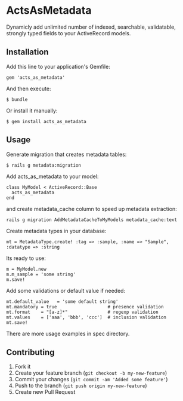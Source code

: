 # ActsAsMetadata

Dynamicly add unlimited number of indexed, searchable, validatable, strongly typed fields to your ActiveRecord models.

## Installation

Add this line to your application's Gemfile:

    gem 'acts_as_metadata'

And then execute:

    $ bundle

Or install it manually:

    $ gem install acts_as_metadata

## Usage

Generate migration that creates metadata tables: 

    $ rails g metadata:migration

Add acts_as_metadata to your model:

    class MyModel < ActiveRecord::Base
      acts_as_metadata
    end

and create metadata_cache column to speed up metadata extraction:

    rails g migration AddMetadataCacheToMyModels metadata_cache:text

Create metadata types in your database:

    mt = MetadataType.create! :tag => :sample, :name => "Sample", :datatype => :string

Its ready to use:

    m = MyModel.new
    m.m_sample = 'some string'
    m.save!

Add some validations or default value if needed:

    mt.default_value   = 'some default string' 
    mt.mandatory = true                   # presence validation
    mt.format    = "[a-z]*"               # regexp validation
    mt.values    = ['aaa', 'bbb', 'ccc']  # inclusion validation
    mt.save!

There are more usage examples in spec directory.

## Contributing

1. Fork it
2. Create your feature branch (`git checkout -b my-new-feature`)
3. Commit your changes (`git commit -am 'Added some feature'`)
4. Push to the branch (`git push origin my-new-feature`)
5. Create new Pull Request
